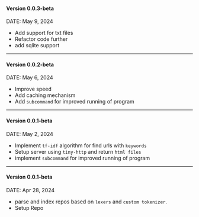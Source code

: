 #### Version 0.0.3-beta

DATE: May 9, 2024

- Add support for txt files
- Refactor code further
- add sqlite support

---

#### Version 0.0.2-beta

DATE: May 6, 2024

- Improve speed
- Add caching mechanism
- Add `subcommand` for improved running of program

---

#### Version 0.0.1-beta

DATE: May 2, 2024

- Implement `tf-idf` algorithm for find urls with `keywords`
- Setup server using `tiny-http` and return `html files`
- implement `subcommand` for improved running of program

---

#### Version 0.0.1-beta

DATE: Apr 28, 2024

- parse and index repos based on `lexers` and `custom tokenizer`.
- Setup Repo
